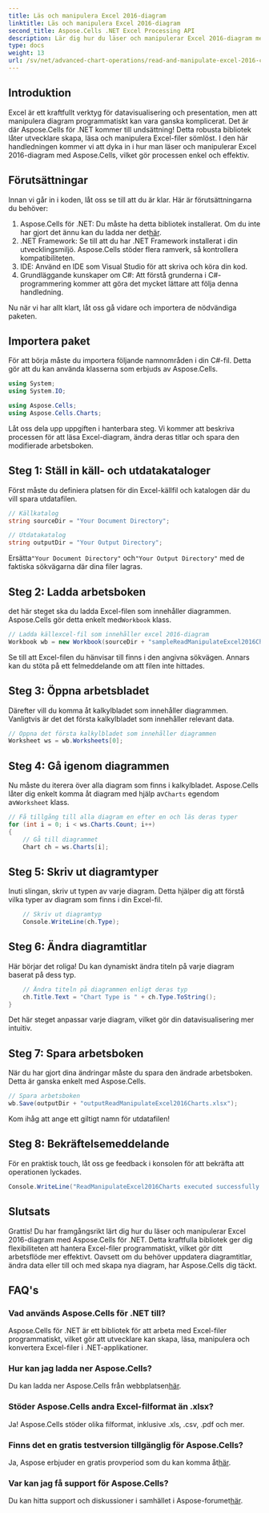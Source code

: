 ```yaml
---
title: Läs och manipulera Excel 2016-diagram
linktitle: Läs och manipulera Excel 2016-diagram
second_title: Aspose.Cells .NET Excel Processing API
description: Lär dig hur du läser och manipulerar Excel 2016-diagram med Aspose.Cells för .NET med denna steg-för-steg-guide.
type: docs
weight: 13
url: /sv/net/advanced-chart-operations/read-and-manipulate-excel-2016-charts/
---
```

## Introduktion

Excel är ett kraftfullt verktyg för datavisualisering och presentation, men att manipulera diagram programmatiskt kan vara ganska komplicerat. Det är där Aspose.Cells för .NET kommer till undsättning! Detta robusta bibliotek låter utvecklare skapa, läsa och manipulera Excel-filer sömlöst. I den här handledningen kommer vi att dyka in i hur man läser och manipulerar Excel 2016-diagram med Aspose.Cells, vilket gör processen enkel och effektiv.

## Förutsättningar

Innan vi går in i koden, låt oss se till att du är klar. Här är förutsättningarna du behöver:

1.  Aspose.Cells för .NET: Du måste ha detta bibliotek installerat. Om du inte har gjort det ännu kan du ladda ner det[här](https://releases.aspose.com/cells/net/).
2. .NET Framework: Se till att du har .NET Framework installerat i din utvecklingsmiljö. Aspose.Cells stöder flera ramverk, så kontrollera kompatibiliteten.
3. IDE: Använd en IDE som Visual Studio för att skriva och köra din kod. 
4. Grundläggande kunskaper om C#: Att förstå grunderna i C#-programmering kommer att göra det mycket lättare att följa denna handledning.

Nu när vi har allt klart, låt oss gå vidare och importera de nödvändiga paketen.

## Importera paket

För att börja måste du importera följande namnområden i din C#-fil. Detta gör att du kan använda klasserna som erbjuds av Aspose.Cells.

```csharp
using System;
using System.IO;

using Aspose.Cells;
using Aspose.Cells.Charts;
```

Låt oss dela upp uppgiften i hanterbara steg. Vi kommer att beskriva processen för att läsa Excel-diagram, ändra deras titlar och spara den modifierade arbetsboken.

## Steg 1: Ställ in käll- och utdatakataloger

Först måste du definiera platsen för din Excel-källfil och katalogen där du vill spara utdatafilen.

```csharp
// Källkatalog
string sourceDir = "Your Document Directory";

// Utdatakatalog
string outputDir = "Your Output Directory";
```

 Ersätta`"Your Document Directory"` och`"Your Output Directory"` med de faktiska sökvägarna där dina filer lagras.

## Steg 2: Ladda arbetsboken

 det här steget ska du ladda Excel-filen som innehåller diagrammen. Aspose.Cells gör detta enkelt med`Workbook` klass.

```csharp
// Ladda källexcel-fil som innehåller excel 2016-diagram
Workbook wb = new Workbook(sourceDir + "sampleReadManipulateExcel2016Charts.xlsx");
```

Se till att Excel-filen du hänvisar till finns i den angivna sökvägen. Annars kan du stöta på ett felmeddelande om att filen inte hittades.

## Steg 3: Öppna arbetsbladet

Därefter vill du komma åt kalkylbladet som innehåller diagrammen. Vanligtvis är det det första kalkylbladet som innehåller relevant data.

```csharp
// Öppna det första kalkylbladet som innehåller diagrammen
Worksheet ws = wb.Worksheets[0];
```

## Steg 4: Gå igenom diagrammen

 Nu måste du iterera över alla diagram som finns i kalkylbladet. Aspose.Cells låter dig enkelt komma åt diagram med hjälp av`Charts` egendom av`Worksheet` klass.

```csharp
// Få tillgång till alla diagram en efter en och läs deras typer
for (int i = 0; i < ws.Charts.Count; i++)
{
    // Gå till diagrammet
    Chart ch = ws.Charts[i];
```

## Steg 5: Skriv ut diagramtyper

Inuti slingan, skriv ut typen av varje diagram. Detta hjälper dig att förstå vilka typer av diagram som finns i din Excel-fil.

```csharp
    // Skriv ut diagramtyp
    Console.WriteLine(ch.Type);
```

## Steg 6: Ändra diagramtitlar

Här börjar det roliga! Du kan dynamiskt ändra titeln på varje diagram baserat på dess typ.

```csharp
    // Ändra titeln på diagrammen enligt deras typ
    ch.Title.Text = "Chart Type is " + ch.Type.ToString();
}
```

Det här steget anpassar varje diagram, vilket gör din datavisualisering mer intuitiv.

## Steg 7: Spara arbetsboken

När du har gjort dina ändringar måste du spara den ändrade arbetsboken. Detta är ganska enkelt med Aspose.Cells.

```csharp
// Spara arbetsboken
wb.Save(outputDir + "outputReadManipulateExcel2016Charts.xlsx");
```

Kom ihåg att ange ett giltigt namn för utdatafilen!

## Steg 8: Bekräftelsemeddelande

För en praktisk touch, låt oss ge feedback i konsolen för att bekräfta att operationen lyckades.

```csharp
Console.WriteLine("ReadManipulateExcel2016Charts executed successfully.");
```

## Slutsats

Grattis! Du har framgångsrikt lärt dig hur du läser och manipulerar Excel 2016-diagram med Aspose.Cells för .NET. Detta kraftfulla bibliotek ger dig flexibiliteten att hantera Excel-filer programmatiskt, vilket gör ditt arbetsflöde mer effektivt. Oavsett om du behöver uppdatera diagramtitlar, ändra data eller till och med skapa nya diagram, har Aspose.Cells dig täckt.

## FAQ's

### Vad används Aspose.Cells för .NET till?
Aspose.Cells för .NET är ett bibliotek för att arbeta med Excel-filer programmatiskt, vilket gör att utvecklare kan skapa, läsa, manipulera och konvertera Excel-filer i .NET-applikationer.

### Hur kan jag ladda ner Aspose.Cells?
 Du kan ladda ner Aspose.Cells från webbplatsen[här](https://releases.aspose.com/cells/net/).

### Stöder Aspose.Cells andra Excel-filformat än .xlsx?
Ja! Aspose.Cells stöder olika filformat, inklusive .xls, .csv, .pdf och mer.

### Finns det en gratis testversion tillgänglig för Aspose.Cells?
 Ja, Aspose erbjuder en gratis provperiod som du kan komma åt[här](https://releases.aspose.com/).

### Var kan jag få support för Aspose.Cells?
 Du kan hitta support och diskussioner i samhället i Aspose-forumet[här](https://forum.aspose.com/c/cells/9).
